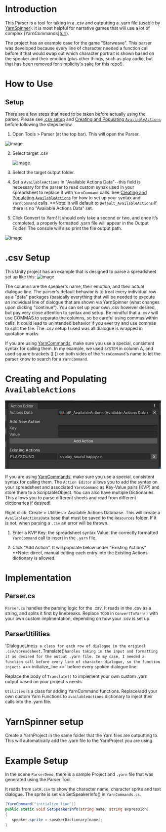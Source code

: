 # Introduction
This Parser is a tool for taking in a .csv and outputting a .yarn file (usable by [YarnSpinner]([url](https://docs.yarnspinner.dev/))). It is most helpful for narrative games that will use a lot of complex [YarnCommands]([url](https://docs.yarnspinner.dev/write-yarn-scripts/scripting-fundamentals/commands )). 

The project has an example case for the game "Starweave". This parser was developed because every line of character needed a function call before it that would swap out which character portrait is shown based on the speaker and their emotion (plus other things, such as play audio, but that has been removed for simplicity's sake for this repo!). 

# How to Use
## Setup
There are a few steps that need to be taken before actually using the parser. Please see [.csv setup](#.csv-Setup) and [Creating and Populating `AvailableActions`](#Creating-and-Populating-`AvailableActions`) before following the steps below.

1. Open Tools > Parser (at the top bar). This will open the Parser. 
<img width="1226" height="146" alt="image" src="https://github.com/user-attachments/assets/97b3d7b5-1a91-48cd-a2d1-0513ae11488a" />

2. Select target .csv

   <img width="946" height="224" alt="image" src="https://github.com/user-attachments/assets/74655cca-d1b2-494a-a4b8-2c2db00e8f9e" />

3. Select the target output folder.

4. Set a `AvailableActions` in "Available Actions Data"--this field is necessary for the parser to read custom synax used in your spreadsheet to replace it with `YarnCommand` calls. See [Creating and Populating `AvailableActions`](#Creating-and-Populating-`AvailableActions`) for how to set up your syntax and `YarnCommand` calls.
**Note: it will default to `Default_AvailableActions` if there is no "Available Actions Data" set. 

7. Click Convert to Yarn! It should only take a second or two, and once it’s completed, a properly formatted .yarn file will appear in the Output Folder! The console will also print the file output path. 

<img width="728" height="542" alt="image" src="https://github.com/user-attachments/assets/3ca50768-3f20-4a4c-84c1-769d9a25285f" />

# .csv Setup 
This Unity project has an example that is designed to parse a spreadsheet set up like this: 
<img width="1171" height="191" alt="image" src="https://github.com/user-attachments/assets/45581696-7489-4515-a952-a7e1ac902018" />

The columns are the speaker's name, their emotion, and their actual dialogue line. The parser's default behavior is to treat every individual row as a "data" packages (basically everything that will be needed to execute an individual line of dialogue that are shown via YarnSpinner (what changes upon clicking "continue"). 
You can set up your own .csv however desired, but pay very close attention to syntax and setup. 
Be mindful that a .csv will use COMMAS to separate the columns, so be careful using commas within cells. It could lead to unintended behavior if you ever try and use commas to split the file. 
The .csv setup I used was all dialogue is wrapped in quotation marks. 

If you are using [YarnCommands]([url](https://docs.yarnspinner.dev/yarn-spinner-for-unity/creating-commands-functions)), make sure you use a special, consistent syntax for calling them. In my example, we used `SYSTEM` in column A, and used square brackets ([ ]) on both sides of the `YarnCommand`'s name to let the parser know to search for a `YarnCommand`.

# Creating and Populating `AvailableActions`
![Actions Dictionary](image.png)

If you are using [YarnCommands]([url](https://docs.yarnspinner.dev/yarn-spinner-for-unity/creating-commands-functions)), make sure you use a special, consistent syntax for calling them. The `Action Editor` allows you to add the syntax on your spreadsheet and associated `YarnCommand` as Key-Value pairs (KVP) and store them to a ScriptableObject. You can also have multiple Dictionaries. This allows you to parse different sheets  and read from different dictionaries if desired! 

Right click: Create > Utilities > Available Actions Database. This will create a `AvailableActionsData` base that must be saved to the `Resources` folder. If it is not, when parsing a `.csv` an error will be thrown.

1. Enter a KVP
Key: the spreadsheet syntax 
Value: the correctly formatted `YarnCommand` call to insert in the `.yarn` file.

2. Click "Add Action". It will populate below under "Existing Actions" 
**Note: direct, manual editing each entry into the Existing Actions dictionary is allowed. 


# Implementation 
## Parser.cs 
`Parser.cs` handles the parsing logic for the .csv. It reads in the .csv as a string, and splits it first by linebreaks. 
Replace `TODO` in `ConvertToYarn()` with your own custom implmentation, depending on how your .csv is set up. 

## ParserUtilities
'DialogueLine` is a class for each row of dialogue in the original .csv/spreadsheet. `Translate()` handles taking in the input and formatting it as desired for the output .yarn file. In my case, I needed a function call before every line of character dialogue, so the function injects a `<< initialize_line >>` before every spoken dialogue line. 

Replace the body of `Translate()` to implement your own custom .yarn output based on your project's needs. 

`Utilities` is a class for adding YarnCommand functions. Replace/add your own custom Yarn Functions to `availableActions` dictionary to inject their calls into the .yarn file. 

# YarnSpinner setup
Create a YarnProject in the same folder that the Yarn files are outputting to. This will automatically add the .yarn file to the YarnProject you are using. 


# Example Setup
In the scene `ParserDemo`, there is a sample Project and `.yarn` file that was generated using the Parser Tool. 

It reads from `LotR.csv` to show the character name, character sprite and text dialogue. 
The sprite is set via SetSpeakerInfo() in `YarnCommands.cs`. 

``` C#
[YarnCommand("initialize_line")]
public static void SetSpeakerInfo(string name, string expression)
{
   speaker.sprite = speakerDictionary[name];
}
```
